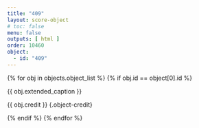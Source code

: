```yaml
---
title: "409"
layout: score-object
# toc: false
menu: false
outputs: [ html ]
order: 10460
object:
  - id: "409"
---
```


{% for obj in objects.object_list %}
{% if obj.id == object[0].id %}

{{ obj.extended_caption }}

{{ obj.credit }} {.object-credit}

{% endif %}
{% endfor %}
